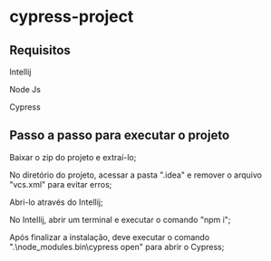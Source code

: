 # cypress-project

## Requisitos
Intellij

Node Js

Cypress

## Passo a passo para executar o projeto
Baixar o zip do projeto e extraí-lo;

No diretório do projeto, acessar a pasta ".idea" e remover o arquivo "vcs.xml" para evitar erros;

Abri-lo através do Intellij; 

No Intellij, abrir um terminal e executar o comando "npm i";

Após finalizar a instalação, deve executar o comando ".\node_modules\.bin\cypress open" para abrir o Cypress;
